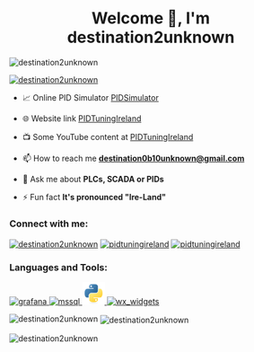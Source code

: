 <h1 align="center">Welcome 👋, I'm destination2unknown</h1>
<p align="left"> <img src="https://komarev.com/ghpvc/?username=destination2unknown&label=Profile%20views&color=0e75b6&style=flat" alt="destination2unknown" /> </p>

<p align="left"> <a href="https://github.com/ryo-ma/github-profile-trophy"><img src="https://github-profile-trophy.vercel.app/?username=destination2unknown" alt="destination2unknown" /></a> </p>

- 📈 Online PID Simulator [PIDSimulator](https://pidtuningireland.pythonanywhere.com)

- 🌐 Website link [PIDTuningIreland](https://pidtuningireland.github.io/)

- 📺 Some YouTube content at [PIDTuningIreland](https://www.youtube.com/channel/UCjwf8bJZyhVY32I2q2JZnBQ)

- 📫 How to reach me **destination0b10unknown@gmail.com**

- 💬 Ask me about **PLCs, SCADA or PIDs**

- ⚡ Fun fact **It's pronounced "Ire-Land"**

<h3 align="left">Connect with me:</h3>
<p align="left">
<a href="https://www.youtube.com/channel/UCZEPeVEh1bgu0ojn-LwSueA" target="blank"><img align="center" src="https://raw.githubusercontent.com/rahuldkjain/github-profile-readme-generator/master/src/images/icons/Social/youtube.svg" alt="destination2unknown" height="30" width="40" /></a>
<a href="https://www.linkedin.com/in/pid-tuning-ireland-441062253/" target="blank"><img align="center" src="https://raw.githubusercontent.com/rahuldkjain/github-profile-readme-generator/master/src/images/icons/Social/linked-in-alt.svg" alt="pidtuningireland" height="30" width="40" /></a>
<a href="https://www.reddit.com/user/Destination2Unknown/" target="blank"><img align="center" src="https://raw.githubusercontent.com/rahuldkjain/github-profile-readme-generator/master/src/images/icons/Social/reddit.svg" alt="pidtuningireland" height="30" width="40" /></a>
</p>

<h3 align="left">Languages and Tools:</h3>
<p align="left"> <a href="https://grafana.com" target="_blank" rel="noreferrer"> <img src="https://www.vectorlogo.zone/logos/grafana/grafana-icon.svg" alt="grafana" width="40" height="40"/> </a> <a href="https://www.microsoft.com/en-us/sql-server" target="_blank" rel="noreferrer"> <img src="https://www.svgrepo.com/show/303229/microsoft-sql-server-logo.svg" alt="mssql" width="40" height="40"/> </a> <a href="https://www.python.org" target="_blank" rel="noreferrer"> <img src="https://raw.githubusercontent.com/devicons/devicon/master/icons/python/python-original.svg" alt="python" width="40" height="40"/> </a> <a href="https://www.wxwidgets.org/" target="_blank" rel="noreferrer"> <img src="https://upload.wikimedia.org/wikipedia/commons/b/bb/WxWidgets.svg" alt="wx_widgets" width="40" height="40"/> </a> </p>

<p><img align="left" src="https://github-readme-stats.vercel.app/api/top-langs?username=destination2unknown&show_icons=true&locale=en&layout=compact" alt="destination2unknown" /></p>

<p>&nbsp;<img align="center" src="https://github-readme-stats.vercel.app/api?username=destination2unknown&show_icons=true&locale=en" alt="destination2unknown" /></p>

<p><img align="center" src="https://github-readme-streak-stats.herokuapp.com/?user=destination2unknown&" alt="destination2unknown" /></p>

